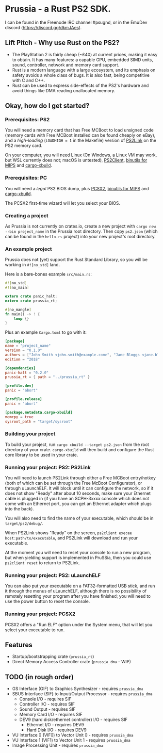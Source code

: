 # Prussia - a Rust PS2 SDK.

I can be found in the Freenode IRC channel #psugnd, or in the EmuDev discord (https://discord.gg/dkmJAes).

## Lift Pitch - Why use Rust on the PS2?

- The PlayStation 2 is fairly cheap (~£40) at current prices, making it easy to obtain. It has many features: a capable GPU, embedded SIMD units, sound, controller, network and memory card support.
- Rust is a modern language with a large ecosystem, and its emphasis on safety avoids a whole class of bugs. It is also fast, being competitive with C and C++.
- Rust can be used to express side-effects of the PS2's hardware and avoid things like DMA reading unallocated memory.

## Okay, how do I get started?

### Prerequisites: PS2

You will need a memory card that has Free MCBoot to load unsigned code (memory cards with Free MCBoot installed can be found cheaply on eBay), and a *high-loading* (`LOADHIGH = 1` in the Makefile) version of [PS2Link](https://github.com/ps2dev/ps2link) on the PS2 memory card.

On your computer, you will need Linux (On Windows, a Linux VM may work, but WSL currently does not; macOS is untested), [PS2Client](https://github.com/ps2dev/ps2client), [binutils for MIPS](https://ftp.gnu.org/gnu/binutils/) and [cargo-xbuild](https://github.com/rust-osdev/cargo-xbuild). 

### Prerequisites: PC

You will need a *legal* PS2 BIOS dump, plus [PCSX2](https://pcsx2.net), [binutils for MIPS](https://ftp.gnu.org/gnu/binutils/) and [cargo-xbuild](https://github.com/rust-osdev/cargo-xbuild).

The PCSX2 first-time wizard will let you select your BIOS.

### Creating a project

As Prussia is not currently on crates.io, create a new project with `cargo new --bin project_name` in the Prussia root directory. Then copy `ps2.json` (which can be found in the `hello-rs` project) into your new project's root directory.

### An example project

Prussia does not (yet) support the Rust Standard Library, so you will be working in `#![no_std]` land.

Here is a bare-bones example `src/main.rs`:
```rust
#![no_std]
#![no_main]

extern crate panic_halt;
extern crate prussia_rt;

#[no_mangle]
fn main() -> ! {
    loop {}
}
```
Plus an example `Cargo.toml` to go with it:
```toml
[package]
name = "project_name"
version = "0.1.0"
authors = ["John Smith <john.smith@example.com>", "Jane Bloggs <jane.bloggs@example.com>"]
edition = "2018"

[dependencies]
panic-halt = "0.2.0"
prussia_rt = { path = "../prussia_rt" }

[profile.dev]
panic = "abort"

[profile.release]
panic = "abort"

[package.metadata.cargo-xbuild]
memcpy = true
sysroot_path = "target/sysroot"
```

### Building your project

To build your project, run `cargo xbuild --target ps2.json` from the root directory of your crate. `cargo-xbuild` will then build and configure the Rust core library to be used in your crate.

### Running your project: PS2: PS2Link

You will need to launch PS2Link through either a Free MCBoot entry/hotkey (both of which can be set through the Free McBoot Configurator), or through uLaunchELF. It will block until it can configure the network, so if it does not show "Ready" after about 10 seconds, make sure your Ethernet cable is plugged in (if you have an SCPH-3xxxx console which does not come with an Ethernet port, you can get an Ethernet adapter which plugs into the back).

You will also need to find the name of your executable, which should be in `target/ps2/debug/`.

When PS2Link shows "Ready" on the screen, `ps2client execee host:path/to/executable`, and PS2Link will download and run your executable.

At the moment you will need to reset your console to run a new program, but when yielding support is implemented in PruSSia, then you could use `ps2client reset` to return to PS2Link.

### Running your project: PS2: uLaunchELF

You can also put your executable on a FAT32-formatted USB stick, and run it through the menus of uLaunchELF, although there is no possibility of remotely resetting your program after you have finished; you will need to use the power button to reset the console.

### Running your project: PCSX2

PCSX2 offers a "Run ELF" option under the System menu, that will let you select your executable to run. 

## Features

- Startup/bootstrapping crate (`prussia_rt`)
- Direct Memory Access Controller crate (`prussia_dma` - WIP)

## TODO (in rough order)

- GS Interface (GIF) to Graphics Synthesizer - requires `prussia_dma`
- SBUS Interface (SIF) to Input/Output Processor - requires `prussia_dma`
  - Console I/O - requires SIF
  - Controller I/O - requires SIF
  - Sound Output - requires SIF
  - Memory Card I/O - requires SIF
  - DEV9 (hard disk/ethernet controller) I/O - requires SIF
    - Ethernet I/O - requires DEV9
    - Hard Disk I/O - requires DEV9
- VU Interface 0 (VIF0) to Vector Unit 0 - requires `prussia_dma`
- VU Interface 1 (VIF1) to Vector Unit 1 - requires `prussia_dma`
- Image Processing Unit - requires `prussia_dma`
